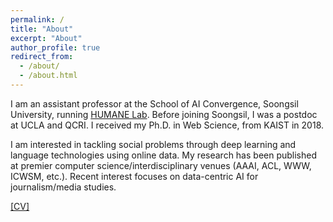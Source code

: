 ```yaml
---
permalink: /
title: "About"
excerpt: "About"
author_profile: true
redirect_from:
  - /about/
  - /about.html
---
```


I am an assistant professor at the School of AI Convergence, Soongsil University, running [HUMANE Lab](https://ssu-humane.github.io). Before joining Soongsil, I was a postdoc at UCLA and QCRI. I received my Ph.D. in Web Science, from KAIST in 2018.

I am interested in tackling social problems through deep learning and language technologies using online data. My research has been published at premier computer science/interdisciplinary venues (AAAI, ACL, WWW, ICWSM, etc.). Recent interest focuses on data-centric AI for journalism/media studies.

[\[CV\]](/files/Kunwoo_CV.pdf)


<!--- 
# News

{% for post in site.news reversed %}
  {% include archive-single-news.html %}
{% endfor %}
-->
